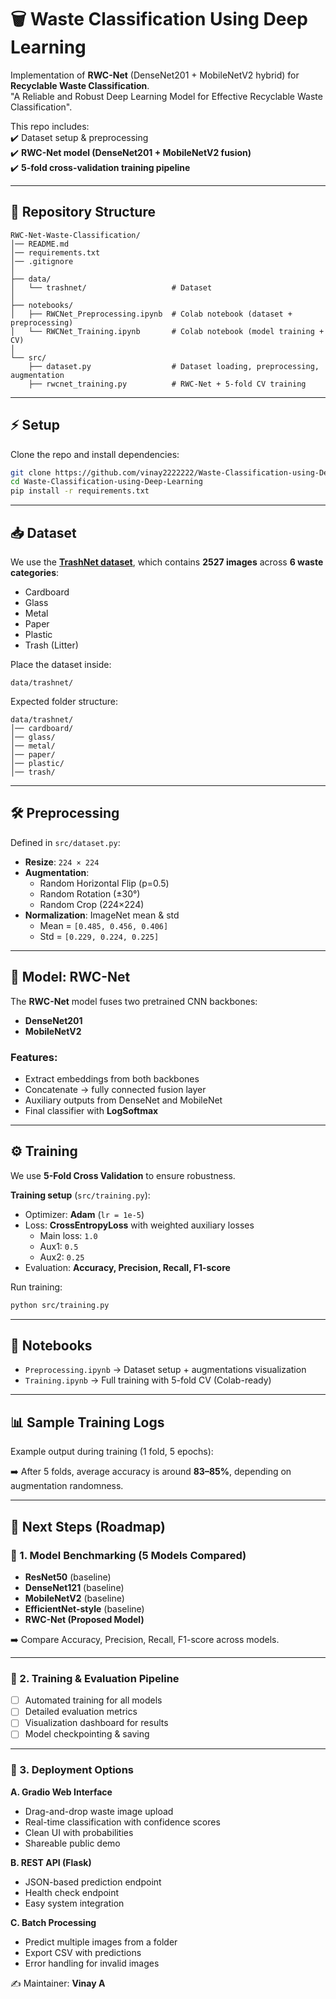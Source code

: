 # 🗑️ Waste Classification Using Deep Learning  

Implementation of **RWC-Net** (DenseNet201 + MobileNetV2 hybrid) for **Recyclable Waste Classification**.  
"A Reliable and Robust Deep Learning Model for Effective Recyclable Waste Classification".  

This repo includes:  
✔️ Dataset setup & preprocessing  
✔️ **RWC-Net model (DenseNet201 + MobileNetV2 fusion)**  
✔️ **5-fold cross-validation training pipeline**  

---

## 📂 Repository Structure
```
RWC-Net-Waste-Classification/
│── README.md
│── requirements.txt
│── .gitignore
│
├── data/
│   └── trashnet/                   # Dataset
│
├── notebooks/
│   ├── RWCNet_Preprocessing.ipynb  # Colab notebook (dataset + preprocessing)
│   └── RWCNet_Training.ipynb       # Colab notebook (model training + CV)
│
└── src/
    ├── dataset.py                  # Dataset loading, preprocessing, augmentation
    ├── rwcnet_training.py          # RWC-Net + 5-fold CV training
```

---

## ⚡ Setup
Clone the repo and install dependencies:
```bash
git clone https://github.com/vinay2222222/Waste-Classification-using-Deep-Learning.git
cd Waste-Classification-using-Deep-Learning
pip install -r requirements.txt
```

---

## 📥 Dataset
We use the [**TrashNet dataset**](https://github.com/garythung/trashnet), which contains **2527 images** across **6 waste categories**:  
- Cardboard  
- Glass  
- Metal  
- Paper  
- Plastic  
- Trash (Litter)  

Place the dataset inside:
```
data/trashnet/
```

Expected folder structure:
```
data/trashnet/
│── cardboard/
│── glass/
│── metal/
│── paper/
│── plastic/
│── trash/
```

---

## 🛠️ Preprocessing
Defined in `src/dataset.py`:  
- **Resize**: `224 × 224`  
- **Augmentation**:  
  - Random Horizontal Flip (p=0.5)  
  - Random Rotation (±30°)  
  - Random Crop (224×224)  
- **Normalization**: ImageNet mean & std  
  - Mean = `[0.485, 0.456, 0.406]`  
  - Std = `[0.229, 0.224, 0.225]`  

---

## 🤖 Model: RWC-Net
The **RWC-Net** model fuses two pretrained CNN backbones:  
- **DenseNet201**  
- **MobileNetV2**  

### Features:
- Extract embeddings from both backbones  
- Concatenate → fully connected fusion layer  
- Auxiliary outputs from DenseNet and MobileNet  
- Final classifier with **LogSoftmax**  

---

## ⚙️ Training
We use **5-Fold Cross Validation** to ensure robustness.  

**Training setup** (`src/training.py`):  
- Optimizer: **Adam** (`lr = 1e-5`)  
- Loss: **CrossEntropyLoss** with weighted auxiliary losses  
  - Main loss: `1.0`  
  - Aux1: `0.5`  
  - Aux2: `0.25`  
- Evaluation: **Accuracy, Precision, Recall, F1-score**  

Run training:
```bash
python src/training.py
```

---

## 📒 Notebooks
- `Preprocessing.ipynb` → Dataset setup + augmentations visualization  
- `Training.ipynb` → Full training with 5-fold CV (Colab-ready)  

---

## 📊 Sample Training Logs
Example output during training (1 fold, 5 epochs):

➡️ After 5 folds, average accuracy is around **83–85%**, depending on augmentation randomness.  

---

## 📌 Next Steps (Roadmap)

### 🔹 1. Model Benchmarking (5 Models Compared)
- **ResNet50** (baseline)  
- **DenseNet121** (baseline)  
- **MobileNetV2** (baseline)  
- **EfficientNet-style** (baseline)  
- **RWC-Net (Proposed Model)**  

➡️ Compare Accuracy, Precision, Recall, F1-score across models.  

---

### 🔹 2. Training & Evaluation Pipeline
- [ ] Automated training for all models  
- [ ] Detailed evaluation metrics  
- [ ] Visualization dashboard for results  
- [ ] Model checkpointing & saving  

---

### 🔹 3. Deployment Options
**A. Gradio Web Interface**  
- Drag-and-drop waste image upload  
- Real-time classification with confidence scores  
- Clean UI with probabilities  
- Shareable public demo  

**B. REST API (Flask)**  
- JSON-based prediction endpoint  
- Health check endpoint  
- Easy system integration  

**C. Batch Processing**  
- Predict multiple images from a folder  
- Export CSV with predictions  
- Error handling for invalid images  


✍️ Maintainer: **Vinay A**  
